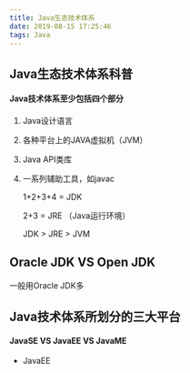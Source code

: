 ```yaml
---
title: Java生态技术体系
date: 2019-08-15 17:25:46
tags: Java
---
```


## Java生态技术体系科普

#### Java技术体系至少包括四个部分

1. Java设计语言
2. 各种平台上的JAVA虚拟机（JVM）
3. Java API类库
4. 一系列辅助工具，如javac

    1+2+3+4 = JDK

    2+3 = JRE （Java运行环境）

    JDK > JRE > JVM

## Oracle JDK VS Open JDK

一般用Oracle JDK多

## Java技术体系所划分的三大平台

#### JavaSE VS JavaEE VS JavaME

* JavaEE
